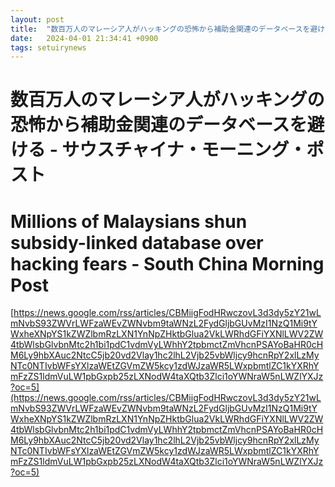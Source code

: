 ```yaml
---
layout: post
title:  "数百万人のマレーシア人がハッキングの恐怖から補助金関連のデータベースを避ける - サウスチャイナ・モーニング・ポスト"
date:   2024-04-01 21:34:41 +0900
tags: setuirynews 
---
```


# 数百万人のマレーシア人がハッキングの恐怖から補助金関連のデータベースを避ける - サウスチャイナ・モーニング・ポスト



# Millions of Malaysians shun subsidy-linked database over hacking fears - South China Morning Post

[https://news.google.com/rss/articles/CBMiigFodHRwczovL3d3dy5zY21wLmNvbS93ZWVrLWFzaWEvZWNvbm9taWNzL2FydGljbGUvMzI1NzQ1Mi9tYWxheXNpYS1kZWZlbmRzLXN1YnNpZHktbGlua2VkLWRhdGFiYXNlLWV2ZW4tbWlsbGlvbnMtc2h1bi1pdC1vdmVyLWhhY2tpbmctZmVhcnPSAYoBaHR0cHM6Ly9hbXAuc2NtcC5jb20vd2Vlay1hc2lhL2Vjb25vbWljcy9hcnRpY2xlLzMyNTc0NTIvbWFsYXlzaWEtZGVmZW5kcy1zdWJzaWR5LWxpbmtlZC1kYXRhYmFzZS1ldmVuLW1pbGxpb25zLXNodW4taXQtb3Zlci1oYWNraW5nLWZlYXJz?oc=5](https://news.google.com/rss/articles/CBMiigFodHRwczovL3d3dy5zY21wLmNvbS93ZWVrLWFzaWEvZWNvbm9taWNzL2FydGljbGUvMzI1NzQ1Mi9tYWxheXNpYS1kZWZlbmRzLXN1YnNpZHktbGlua2VkLWRhdGFiYXNlLWV2ZW4tbWlsbGlvbnMtc2h1bi1pdC1vdmVyLWhhY2tpbmctZmVhcnPSAYoBaHR0cHM6Ly9hbXAuc2NtcC5jb20vd2Vlay1hc2lhL2Vjb25vbWljcy9hcnRpY2xlLzMyNTc0NTIvbWFsYXlzaWEtZGVmZW5kcy1zdWJzaWR5LWxpbmtlZC1kYXRhYmFzZS1ldmVuLW1pbGxpb25zLXNodW4taXQtb3Zlci1oYWNraW5nLWZlYXJz?oc=5)

